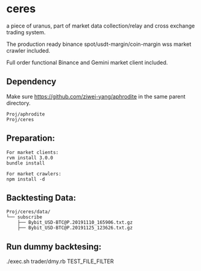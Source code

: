 # ceres
a piece of uranus, part of market data collection/relay and cross exchange trading system.

The production ready binance spot/usdt-margin/coin-margin wss market crawler included.

Full order functional Binance and Gemini market client included.

## Dependency
Make sure https://github.com/ziwei-yang/aphrodite in the same parent directory.
```
Proj/aphrodite
Proj/ceres
```

## Preparation:
```
For market clients:
rvm install 3.0.0
bundle install

For market crawlers:
npm install -d
```

## Backtesting Data:
```
Proj/ceres/data/
└── subscribe
    ├── Bybit_USD-BTC@P.20191110_165906.txt.gz
    ├── Bybit_USD-BTC@P.20191125_123626.txt.gz
```

## Run dummy backtesing:
./exec.sh trader/dmy.rb TEST_FILE_FILTER

